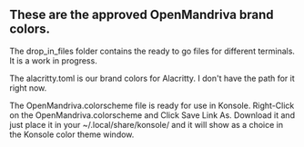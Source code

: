 ## These are the approved OpenMandriva brand colors.


The drop_in_files folder contains the ready to go files for different terminals. It is a work in progress.

The alacritty.toml is our brand colors for Alacritty. I don't have the path for it right now.

The OpenMandriva.colorscheme file is ready for use in Konsole. Right-Click on the OpenMandriva.colorscheme and Click Save Link As. Download it and just place it in your ~/.local/share/konsole/ and it will show as a choice in the Konsole color theme window.
